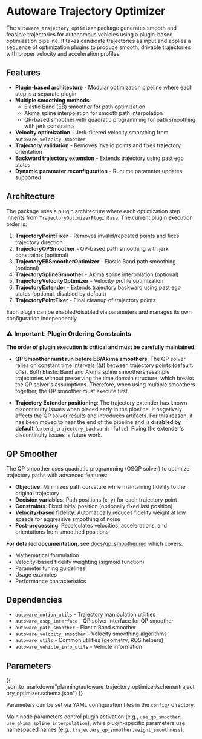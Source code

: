 # Autoware Trajectory Optimizer

The `autoware_trajectory_optimizer` package generates smooth and feasible trajectories for autonomous vehicles using a plugin-based optimization pipeline. It takes candidate trajectories as input and applies a sequence of optimization plugins to produce smooth, drivable trajectories with proper velocity and acceleration profiles.

## Features

- **Plugin-based architecture** - Modular optimization pipeline where each step is a separate plugin
- **Multiple smoothing methods**:
  - Elastic Band (EB) smoother for path optimization
  - Akima spline interpolation for smooth path interpolation
  - QP-based smoother with quadratic programming for path smoothing with jerk constraints
- **Velocity optimization** - Jerk-filtered velocity smoothing from `autoware_velocity_smoother`
- **Trajectory validation** - Removes invalid points and fixes trajectory orientation
- **Backward trajectory extension** - Extends trajectory using past ego states
- **Dynamic parameter reconfiguration** - Runtime parameter updates supported

## Architecture

The package uses a plugin architecture where each optimization step inherits from `TrajectoryOptimizerPluginBase`. The current plugin execution order is:

1. **TrajectoryPointFixer** - Removes invalid/repeated points and fixes trajectory direction
2. **TrajectoryQPSmoother** - QP-based path smoothing with jerk constraints (optional)
3. **TrajectoryEBSmootherOptimizer** - Elastic Band path smoothing (optional)
4. **TrajectorySplineSmoother** - Akima spline interpolation (optional)
5. **TrajectoryVelocityOptimizer** - Velocity profile optimization
6. **TrajectoryExtender** - Extends trajectory backward using past ego states (optional, disabled by default)
7. **TrajectoryPointFixer** - Final cleanup of trajectory points

Each plugin can be enabled/disabled via parameters and manages its own configuration independently.

### ⚠️ Important: Plugin Ordering Constraints

**The order of plugin execution is critical and must be carefully maintained:**

- **QP Smoother must run before EB/Akima smoothers**: The QP solver relies on constant time intervals (Δt) between trajectory points (default: 0.1s). Both Elastic Band and Akima spline smoothers resample trajectories without preserving the time domain structure, which breaks the QP solver's assumptions. Therefore, when using multiple smoothers together, the QP smoother must execute first.

- **Trajectory Extender positioning**: The trajectory extender has known discontinuity issues when placed early in the pipeline. It negatively affects the QP solver results and introduces artifacts. For this reason, it has been moved to near the end of the pipeline and is **disabled by default** (`extend_trajectory_backward: false`). Fixing the extender's discontinuity issues is future work.

## QP Smoother

The QP smoother uses quadratic programming (OSQP solver) to optimize trajectory paths with advanced features:

- **Objective**: Minimizes path curvature while maintaining fidelity to the original trajectory
- **Decision variables**: Path positions (x, y) for each trajectory point
- **Constraints**: Fixed initial position (optionally fixed last position)
- **Velocity-based fidelity**: Automatically reduces fidelity weight at low speeds for aggressive smoothing of noise
- **Post-processing**: Recalculates velocities, accelerations, and orientations from smoothed positions

**For detailed documentation**, see [docs/qp_smoother.md](docs/qp_smoother.md) which covers:

- Mathematical formulation
- Velocity-based fidelity weighting (sigmoid function)
- Parameter tuning guidelines
- Usage examples
- Performance characteristics

## Dependencies

- `autoware_motion_utils` - Trajectory manipulation utilities
- `autoware_osqp_interface` - QP solver interface for QP smoother
- `autoware_path_smoother` - Elastic Band smoother
- `autoware_velocity_smoother` - Velocity smoothing algorithms
- `autoware_utils` - Common utilities (geometry, ROS helpers)
- `autoware_vehicle_info_utils` - Vehicle information

## Parameters

{{ json_to_markdown("planning/autoware_trajectory_optimizer/schema/trajectory_optimizer.schema.json") }}

Parameters can be set via YAML configuration files in the `config/` directory.

Main node parameters control plugin activation (e.g., `use_qp_smoother`, `use_akima_spline_interpolation`), while plugin-specific parameters use namespaced names (e.g., `trajectory_qp_smoother.weight_smoothness`).
